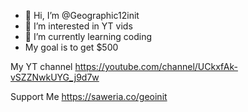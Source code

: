 - 👋 Hi, I’m @Geographic12init
- 👀 I’m interested in YT vids
- 🌱 I’m currently learning coding
- My goal is to get $500

My YT channel
https://youtube.com/channel/UCkxfAk-vSZZNwkUYG_j9d7w

Support Me
https://saweria.co/geoinit
<!---
Geographic12init/Geographic12init is a ✨ special ✨ repository because its `README.md` (this file) appears on your GitHub profile.
You can click the Preview link to take a look at your changes.
--->
